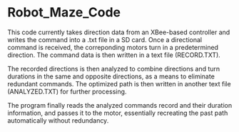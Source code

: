 # Robot_Maze_Code
This code currently takes direction data from an XBee-based controller and writes the command into a .txt file in a SD card. Once a directional command is received, the correponding motors turn in a predetermined direction. The command data is then written in a text file (RECORD.TXT).

The recorded directions is then analyzed to combine directions and turn durations in the same and opposite directions, as a means to eliminate redundant commands. The optimized path is then written in another text file (ANALYZED.TXT) for further processing.

The program finally reads the analyzed commands record and their duration information, and passes it to the motor, essentially recreating the past path automatically without redundancy.
